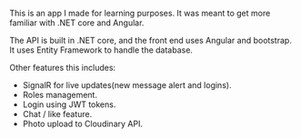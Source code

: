 This is an app I made for learning purposes. It was meant to get more familiar with .NET core and Angular.

The API is built in .NET core, and the front end uses Angular and bootstrap.
It uses Entity Framework to handle the database.

Other features this includes:

- SignalR for live updates(new message alert and logins).
- Roles management.
- Login using JWT tokens.
- Chat / like feature.
- Photo upload to Cloudinary API.

